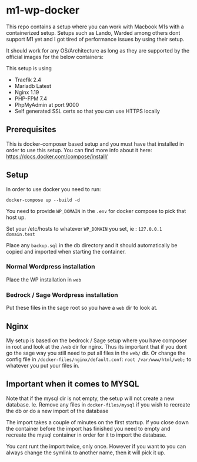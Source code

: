 # m1-wp-docker
This repo contains a setup where you can work with Macbook M1s with a containerized setup. Setups such as Lando, Warded among others dont support M1 yet and I got tired of performance issues by using their setup.

It should work for any OS/Architecture as long as they are supported by the official images for the below containers:

This setup is using
- Traefik 2.4
- Mariadb Latest
- Nginx 1.19
- PHP-FPM 7.4
- PhpMyAdmin at port 9000
- Self generated SSL certs so that you can use HTTPS locally

## Prerequisites
This is docker-composer based setup and you must have that installed in order to use this setup. You can find more info about it here: https://docs.docker.com/compose/install/

## Setup
In order to use docker you need to run:

`docker-compose up --build -d`

You need to provide `WP_DOMAIN` in the `.env` for docker compose to pick that host up.

Set your /etc/hosts to whatever `WP_DOMAIN` you set, ie : `127.0.0.1 domain.test`

Place any `backup.sql` in the db directory and it should automatically be copied and imported when starting the container.

### Normal Wordpress installation
Place the WP installation in `web`

### Bedrock / Sage Wordpress installation
Put these files in the sage root so you have a `web` dir to look at.

## Nginx
My setup is based on the bedrock / Sage setup where you have composer in root and look at the `/web` dir for nginx. Thus its important that if you dont go the sage way you still need to put all files in the `web/` dir. Or change the config file in `/docker-files/nginx/default.conf`: `root /var/www/html/web;` to whatever you put your files in.

## Important when it comes to MYSQL
Note that if the mysql dir is not empty, the setup will not create a new database. Ie. Remove any files in `docker-files/mysql` if you wish to recreate the db or do a new import of the database

The import takes a couple of minutes on the first startup. If you close down the container before the import has finished you need to empty and recreate the mysql container in order for it to import the database.

You cant runt the import twice, only once. However if you want to you can always change the symlink to another name, then it will pick it up.

